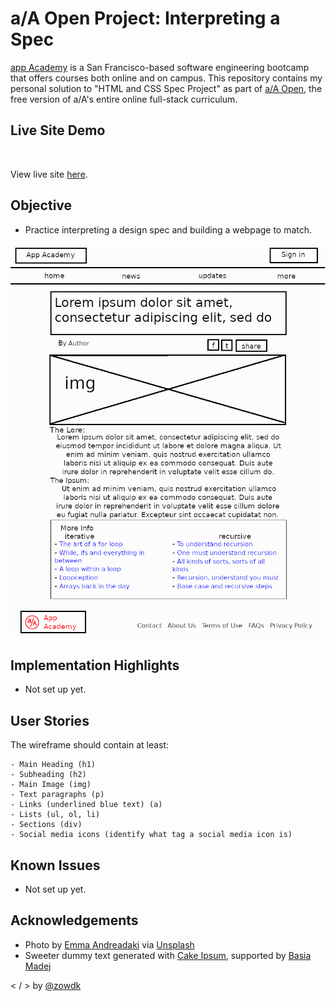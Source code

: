 # a/A Open Project: Interpreting a Spec

[app Academy](https://www.appacademy.io/) is a San Francisco-based software engineering bootcamp that offers courses both online and on campus. This repository contains my personal solution to "HTML and CSS Spec Project" as part of [a/A Open](https://www.appacademy.io/course/app-academy-open), the free version of a/A's entire online full-stack curriculum. 


## Live Site Demo 

 <img src="./img/final-solution.png" alt="" width="600"/>

View live site [here](https://zowdk.github.io/html-and-css-spec-project/index.html). 

## Objective 
- Practice interpreting a design spec and building a webpage to match. 

 <img src="./img/practice-wireframe.png" alt="" width="600"/>

## Implementation Highlights 
- Not set up yet. 

## User Stories

The wireframe should contain at least: 

    - Main Heading (h1)
    - Subheading (h2)
    - Main Image (img)
    - Text paragraphs (p)
    - Links (underlined blue text) (a)
    - Lists (ul, ol, li)
    - Sections (div)
    - Social media icons (identify what tag a social media icon is)


## Known Issues 
- Not set up yet.

## Acknowledgements 
- Photo by [Emma Andreadaki](https://unsplash.com/es/@eandread?utm_source=unsplash&utm_medium=referral&utm_content=creditCopyText) via [Unsplash](https://unsplash.com/)
- Sweeter dummy text generated with [Cake Ipsum](https://cupcakeipsum.com/), supported by [Basia Madej](https://twitter.com/basiamadej)

< /  > by [@zowdk](https://twitter.com/zowdk)

